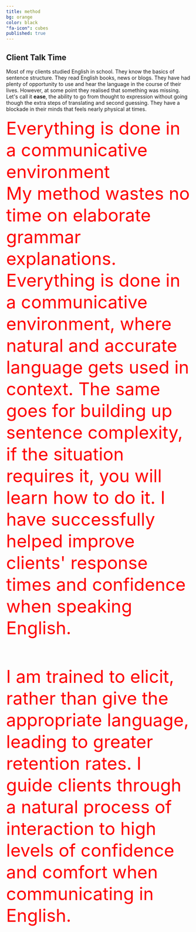 ```yaml
---
title: method
bg: orange
color: black
"fa-icon": cubes
published: true
---
```



## Client Talk Time
Most of my clients studied English in school. They know the basics of sentence structure. They read English books, news or blogs. They have had plenty of opportunity to use and hear the language in the course of their lives. However, at some point they realised that something was missing. Let's call it **ease**, the ability to go from thought to expression without going though the extra steps of translating and second guessing. They have a blockade in their minds that feels nearly physical at times.  

<p style="text-align:left">
  <span style="float: right"><font size="18" color="red">Everything is done in a communicative environment</span>
My method wastes no time on elaborate grammar explanations. Everything is done in a communicative environment, where natural and accurate language gets used in context. The same goes for building up sentence complexity, if the situation requires it, you will learn how to do it. I have successfully helped improve clients' response times and confidence when speaking English.<br><br>

I am trained to elicit, rather than give the appropriate language, leading to greater retention rates. I guide clients through a natural process of interaction to high levels of confidence and comfort when communicating in English.
</p> 


